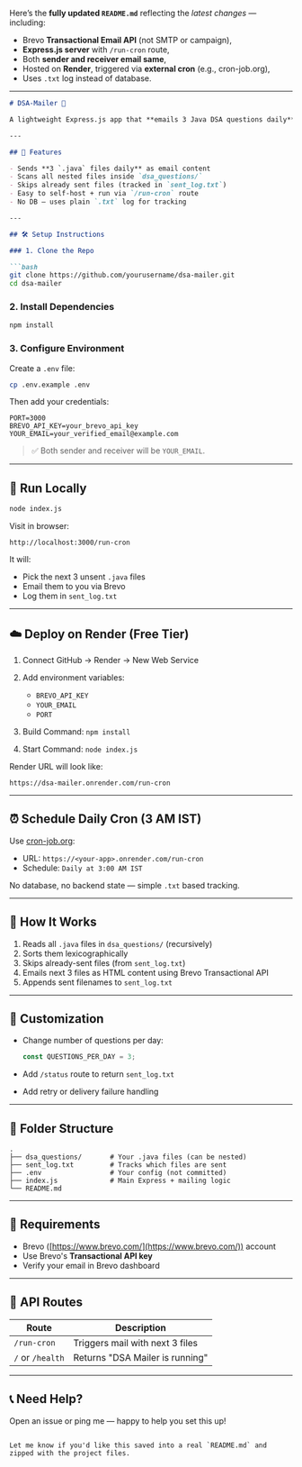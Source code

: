 Here’s the **fully updated `README.md`** reflecting the *latest changes* — including:

* Brevo **Transactional Email API** (not SMTP or campaign),
* **Express.js server** with `/run-cron` route,
* Both **sender and receiver email same**,
* Hosted on **Render**, triggered via **external cron** (e.g., cron-job.org),
* Uses `.txt` log instead of database.

---

````markdown
# DSA-Mailer 📧

A lightweight Express.js app that **emails 3 Java DSA questions daily** using the Brevo (Sendinblue) Transactional Email API. Hosted for free on Render and triggered via external cron.

---

## 📁 Features

- Sends **3 `.java` files daily** as email content
- Scans all nested files inside `dsa_questions/`
- Skips already sent files (tracked in `sent_log.txt`)
- Easy to self-host + run via `/run-cron` route
- No DB — uses plain `.txt` log for tracking

---

## 🛠 Setup Instructions

### 1. Clone the Repo

```bash
git clone https://github.com/yourusername/dsa-mailer.git
cd dsa-mailer
````

### 2. Install Dependencies

```bash
npm install
```

### 3. Configure Environment

Create a `.env` file:

```bash
cp .env.example .env
```

Then add your credentials:

```
PORT=3000
BREVO_API_KEY=your_brevo_api_key
YOUR_EMAIL=your_verified_email@example.com
```

> ✅ Both sender and receiver will be `YOUR_EMAIL`.

---

## 🚀 Run Locally

```bash
node index.js
```

Visit in browser:

```
http://localhost:3000/run-cron
```

It will:

* Pick the next 3 unsent `.java` files
* Email them to you via Brevo
* Log them in `sent_log.txt`

---

## ☁️ Deploy on Render (Free Tier)

1. Connect GitHub → Render → New Web Service
2. Add environment variables:

   * `BREVO_API_KEY`
   * `YOUR_EMAIL`
   * `PORT`
3. Build Command: `npm install`
4. Start Command: `node index.js`

Render URL will look like:

```
https://dsa-mailer.onrender.com/run-cron
```

---

## ⏰ Schedule Daily Cron (3 AM IST)

Use [cron-job.org](https://cron-job.org):

* URL: `https://<your-app>.onrender.com/run-cron`
* Schedule: `Daily at 3:00 AM IST`

No database, no backend state — simple `.txt` based tracking.

---

## 📇 How It Works

1. Reads all `.java` files in `dsa_questions/` (recursively)
2. Sorts them lexicographically
3. Skips already-sent files (from `sent_log.txt`)
4. Emails next 3 files as HTML content using Brevo Transactional API
5. Appends sent filenames to `sent_log.txt`

---

## 🔧 Customization

* Change number of questions per day:

  ```js
  const QUESTIONS_PER_DAY = 3;
  ```
* Add `/status` route to return `sent_log.txt`
* Add retry or delivery failure handling

---

## 📂 Folder Structure

```
.
├── dsa_questions/       # Your .java files (can be nested)
├── sent_log.txt         # Tracks which files are sent
├── .env                 # Your config (not committed)
├── index.js             # Main Express + mailing logic
└── README.md
```

---

## 🔐 Requirements

* Brevo ([https://www.brevo.com/](https://www.brevo.com/)) account
* Use Brevo's **Transactional API key**
* Verify your email in Brevo dashboard

---

## 🧪 API Routes

| Route            | Description                     |
| ---------------- | ------------------------------- |
| `/run-cron`      | Triggers mail with next 3 files |
| `/` or `/health` | Returns "DSA Mailer is running" |

---

## 📞 Need Help?

Open an issue or ping me — happy to help you set this up!

```

Let me know if you'd like this saved into a real `README.md` and zipped with the project files.
```
